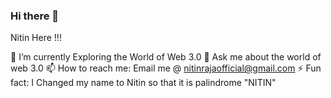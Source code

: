 ### Hi there 👋
Nitin Here !!!

🔭 I’m currently Exploring the World of Web 3.0
💬 Ask me about the world of web 3.0
📫 How to reach me: Email me @ nitinrajaofficial@gmail.com
⚡ Fun fact: I Changed my name to Nitin so that it is palindrome "NITIN"

<!--
**misterchange/misterchange** is a ✨ _special_ ✨ repository because its `README.md` (this file) appears on your GitHub profile.

Here are some ideas to get you started:

- 🔭 I’m currently working on ...
- 🌱 I’m currently learning ...
- 👯 I’m looking to collaborate on ...
- 🤔 I’m looking for help with ...
- 💬 Ask me about ...
- 📫 How to reach me: ...
- 😄 Pronouns: ...
- ⚡ Fun fact: I Changed my name to Nitin so that it is palindrome "NITIN"
-->
